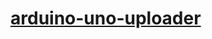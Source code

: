 [arduino-uno-uploader](https://dirkarnez.github.io/arduino-uno-uploader)
========================================================================
